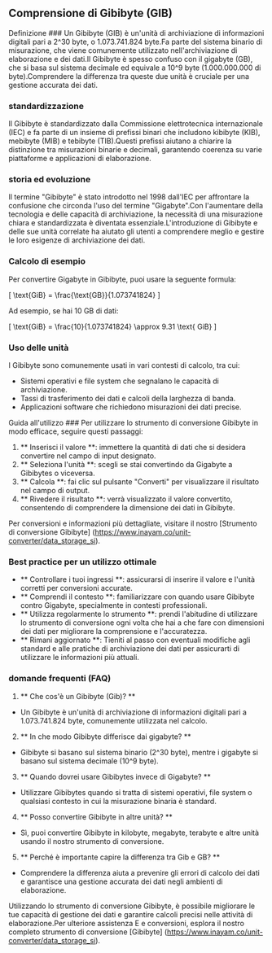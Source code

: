 ## Comprensione di Gibibyte (GIB)

Definizione ###
Un Gibibyte (GIB) è un'unità di archiviazione di informazioni digitali pari a 2^30 byte, o 1.073.741.824 byte.Fa parte del sistema binario di misurazione, che viene comunemente utilizzato nell'archiviazione di elaborazione e dei dati.Il Gibibyte è spesso confuso con il gigabyte (GB), che si basa sul sistema decimale ed equivale a 10^9 byte (1.000.000.000 di byte).Comprendere la differenza tra queste due unità è cruciale per una gestione accurata dei dati.

### standardizzazione
Il Gibibyte è standardizzato dalla Commissione elettrotecnica internazionale (IEC) e fa parte di un insieme di prefissi binari che includono kibibyte (KIB), mebibyte (MIB) e tebibyte (TIB).Questi prefissi aiutano a chiarire la distinzione tra misurazioni binarie e decimali, garantendo coerenza su varie piattaforme e applicazioni di elaborazione.

### storia ed evoluzione
Il termine "Gibibyte" è stato introdotto nel 1998 dall'IEC per affrontare la confusione che circonda l'uso del termine "Gigabyte".Con l'aumentare della tecnologia e delle capacità di archiviazione, la necessità di una misurazione chiara e standardizzata è diventata essenziale.L'introduzione di Gibibyte e delle sue unità correlate ha aiutato gli utenti a comprendere meglio e gestire le loro esigenze di archiviazione dei dati.

### Calcolo di esempio
Per convertire Gigabyte in Gibibyte, puoi usare la seguente formula:

\[ \text{GiB} = \frac{\text{GB}}{1.073741824} \]

Ad esempio, se hai 10 GB di dati:

\[ \text{GiB} = \frac{10}{1.073741824} \approx 9.31 \text{ GiB} \]

### Uso delle unità
I Gibibyte sono comunemente usati in vari contesti di calcolo, tra cui:

- Sistemi operativi e file system che segnalano le capacità di archiviazione.
- Tassi di trasferimento dei dati e calcoli della larghezza di banda.
- Applicazioni software che richiedono misurazioni dei dati precise.

Guida all'utilizzo ###
Per utilizzare lo strumento di conversione Gibibyte in modo efficace, seguire questi passaggi:

1. ** Inserisci il valore **: immettere la quantità di dati che si desidera convertire nel campo di input designato.
2. ** Seleziona l'unità **: scegli se stai convertindo da Gigabyte a Gibibytes o viceversa.
3. ** Calcola **: fai clic sul pulsante "Converti" per visualizzare il risultato nel campo di output.
4. ** Rivedere il risultato **: verrà visualizzato il valore convertito, consentendo di comprendere la dimensione dei dati in Gibibyte.

Per conversioni e informazioni più dettagliate, visitare il nostro [Strumento di conversione Gibibyte] (https://www.inayam.co/unit-converter/data_storage_si).

### Best practice per un utilizzo ottimale
- ** Controllare i tuoi ingressi **: assicurarsi di inserire il valore e l'unità corretti per conversioni accurate.
- ** Comprendi il contesto **: familiarizzare con quando usare Gibibyte contro Gigabyte, specialmente in contesti professionali.
- ** Utilizza regolarmente lo strumento **: prendi l'abitudine di utilizzare lo strumento di conversione ogni volta che hai a che fare con dimensioni dei dati per migliorare la comprensione e l'accuratezza.
- ** Rimani aggiornato **: Tieniti al passo con eventuali modifiche agli standard e alle pratiche di archiviazione dei dati per assicurarti di utilizzare le informazioni più attuali.

### domande frequenti (FAQ)

1. ** Che cos'è un Gibibyte (Gib)? **
- Un Gibibyte è un'unità di archiviazione di informazioni digitali pari a 1.073.741.824 byte, comunemente utilizzata nel calcolo.

2. ** In che modo Gibibyte differisce dai gigabyte? **
- Gibibyte si basano sul sistema binario (2^30 byte), mentre i gigabyte si basano sul sistema decimale (10^9 byte).

3. ** Quando dovrei usare Gibibytes invece di Gigabyte? **
- Utilizzare Gibibytes quando si tratta di sistemi operativi, file system o qualsiasi contesto in cui la misurazione binaria è standard.

4. ** Posso convertire Gibibyte in altre unità? **
- Sì, puoi convertire Gibibyte in kilobyte, megabyte, terabyte e altre unità usando il nostro strumento di conversione.

5. ** Perché è importante capire la differenza tra Gib e GB? **
- Comprendere la differenza aiuta a prevenire gli errori di calcolo dei dati e garantisce una gestione accurata dei dati negli ambienti di elaborazione.

Utilizzando lo strumento di conversione Gibibyte, è possibile migliorare le tue capacità di gestione dei dati e garantire calcoli precisi nelle attività di elaborazione.Per ulteriore assistenza E e conversioni, esplora il nostro completo strumento di conversione [Gibibyte] (https://www.inayam.co/unit-converter/data_storage_si).